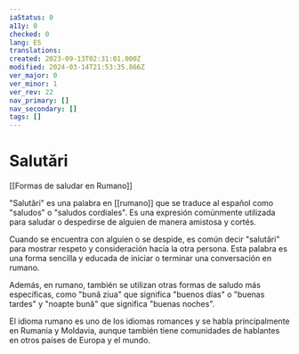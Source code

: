 ```yaml
---
iaStatus: 0
a11y: 0
checked: 0
lang: ES
translations: 
created: 2023-09-13T02:31:01.000Z
modified: 2024-03-14T21:53:35.866Z
ver_major: 0
ver_minor: 1
ver_rev: 22
nav_primary: []
nav_secondary: []
tags: []
---
```

# Salutări

[[Formas de saludar en Rumano]]

"Salutări" es una palabra en [[rumano]] que se traduce al español como "saludos" o "saludos cordiales". Es una expresión comúnmente utilizada para saludar o despedirse de alguien de manera amistosa y cortés.

Cuando se encuentra con alguien o se despide, es común decir "salutări" para mostrar respeto y consideración hacia la otra persona. Esta palabra es una forma sencilla y educada de iniciar o terminar una conversación en rumano.

Además, en rumano, también se utilizan otras formas de saludo más específicas, como "bună ziua" que significa "buenos días" o "buenas tardes" y "noapte bună" que significa "buenas noches".

El idioma rumano es uno de los idiomas romances y se habla principalmente en Rumania y Moldavia, aunque también tiene comunidades de hablantes en otros países de Europa y el mundo.